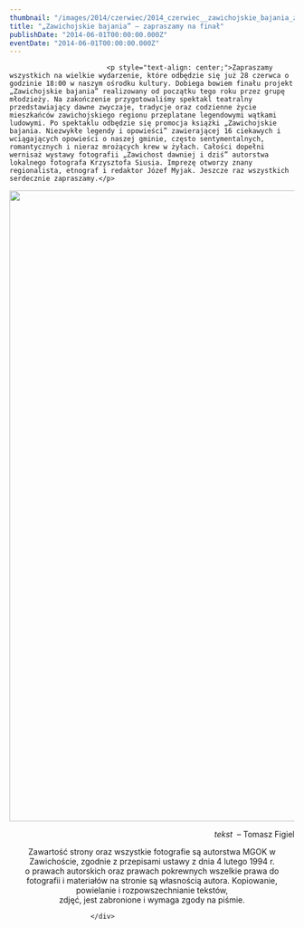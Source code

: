```yaml
---
thumbnail: "/images/2014/czerwiec/2014_czerwiec__zawichojskie_bajania_zapraszamy_na_fina_2014_06__zawichojskie_bajania_zapraszamy_na_fina_zawichojskie-bajania.jpg"
title: "„Zawichojskie bajania” – zapraszamy na finał"
publishDate: "2014-06-01T00:00:00.000Z"
eventDate: "2014-06-01T00:00:00.000Z"
---
```


<div class="entry-content">
							
							<p style="text-align: center;">Zapraszamy wszystkich na wielkie wydarzenie, które odbędzie się już 28 czerwca o godzinie 18:00 w naszym ośrodku kultury. Dobiega bowiem finału projekt „Zawichojskie bajania” realizowany od początku tego roku przez grupę młodzieży. Na zakończenie przygotowaliśmy spektakl teatralny przedstawiający dawne zwyczaje, tradycje oraz codzienne życie mieszkańców zawichojskiego regionu przeplatane legendowymi wątkami ludowymi. Po spektaklu odbędzie się promocja książki „Zawichojskie bajania. Niezwykłe legendy i opowieści” zawierającej 16 ciekawych i wciągających opowieści o naszej gminie, często sentymentalnych, romantycznych i nieraz mrożących krew w żyłach. Całości dopełni wernisaż wystawy fotografii „Zawichost dawniej i dziś” autorstwa lokalnego fotografa Krzysztofa Siusia. Imprezę otworzy znany regionalista, etnograf i redaktor Józef Myjak. Jeszcze raz wszystkich serdecznie zapraszamy.</p>
<p style="text-align: center;"><img fetchpriority="high" decoding="async" class="aligncenter size-full wp-image-1984" title="zawichojskie bajania" src="/images/2014/czerwiec/2014_czerwiec__zawichojskie_bajania_zapraszamy_na_fina_2014_06__zawichojskie_bajania_zapraszamy_na_fina_zawichojskie-bajania.jpg" alt="" width="800" height="1115" srcset="/images/2014/czerwiec/2014_czerwiec__zawichojskie_bajania_zapraszamy_na_fina_2014_06__zawichojskie_bajania_zapraszamy_na_fina_zawichojskie-bajania.jpg 800w, /images/2014/czerwiec/zawichojskie-bajania-215x300.jpg 215w, /images/2014/czerwiec/zawichojskie-bajania-734x1024.jpg 734w" sizes="(max-width: 800px) 100vw, 800px"></p>
<p style="text-align: right;"><em>tekst &nbsp;– </em>Tomasz Figiel</p>
<p style="text-align: center;">Zawartość strony oraz wszystkie fotografie są autorstwa MGOK w Zawichoście, zgodnie z przepisami ustawy z dnia 4 lutego 1994 r.<br>
o prawach autorskich oraz prawach pokrewnych wszelkie prawa do fotografii i materiałów na stronie są własnością autora. Kopiowanie, powielanie i rozpowszechnianie tekstów,<br>
zdjęć, jest zabronione i wymaga zgody na piśmie.</p>
						
						</div>

